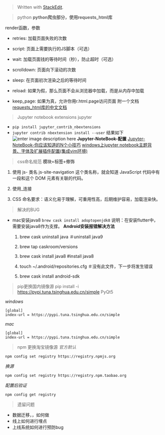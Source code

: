 


> Written with [StackEdit](https://stackedit.io/).
> 

>python
**python爬虫部分，使用requests_html库**

render函数，参数
-   retries: 加载页面失败的次数
    
-   script: 页面上需要执行的JS脚本（可选）
    
-   wait: 加载页面钱的等待时间（秒），防止超时（可选）
    
-   scrolldown: 页面向下滚动的次数
    
-   sleep: 在页面初次渲染之后的等待时间
    
-   reload: 如果为假，那么页面不会从浏览器中加载，而是从内存中加载
    
-   keep_page: 如果为真，允许你用r.html.page访问页面
附一个文档[requests_html库的中文文档](https://cncert.github.io/requests-html-doc-cn/#/?id=%E5%AE%89%E8%A3%85)

> Jupyter notebook extensions 
> jupyter

 - `pip install jupyter_contrib_nbextensions`
 - `jupyter contrib nbextension install --user`
 结果如下
 ![enter image description here](https://images2017.cnblogs.com/blog/1236696/201711/1236696-20171118235820968-1230347551.png)
**Jupyter-NoteBook-配置**
[Jupyter-NoteBook-你应该知道的N个小技巧](https://www.jianshu.com/p/a85bc2a8fa56)
	 [windows上jupyter notebook主题背景、字体及扩展插件配置(集成vim环境)](https://blog.csdn.net/feilong_csdn/article/details/80186276)

> css命名规范
**模块+标签+修饰**

 1.  使用 js- 类名
 js-site-navigation 这个类名称，就会知道 JavaScript 代码中有一段和这个 DOM 元素有关联的代码。
 
 2. 使用_连接
 3. CSS 命名要求：语义化易于理解，可重用性高，后期维护容易，加载渲染快。

> 解决的BUG

 - mac安装java8
  `brew cask install adoptopenjdk8` 
  说明：在安装flutter中，需要安装java8作为支撑。
**Android安装报错解决方法**
	1.  brew cask uninstall java ＃uninstall java9
	    
	2.  brew tap caskroom/versions
	    
	3.  brew cask install java8 #install java8
	    
	4.  touch ~/.android/repositories.cfg ＃没有此文件，下一步将发生错误
	    
	5.  brew cask install android-sdk

> pip更换国内镜像源 
pip install -i https://pypi.tuna.tsinghua.edu.cn/simple PyQt5

*windows*

    [global]
	index-url = https://pypi.tuna.tsinghua.edu.cn/simple

*mac*

    [global]
	index-url = https://pypi.tuna.tsinghua.edu.cn/simple

> npm 更换淘宝镜像源
*官方默认*

    npm config set registry https://registry.npmjs.org
*换源*

    npm config set registry https://registry.npm.taobao.org
*配置后验证*

    npm config get registry

> 遗留问题
> 
- 数据迁移，，如何做
 - 线上如何进行埋点
 - 上线系统如何进行预防bug
 


<!--stackedit_data:
eyJoaXN0b3J5IjpbLTEyMTk2Mzk5NjJdfQ==
-->